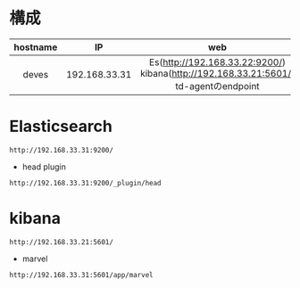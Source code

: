 # 構成

hostname | IP | web
:-:|:-:|:-:
deves | 192.168.33.31 | Es(http://192.168.33.22:9200/)<br>kibana(http://192.168.33.21:5601/)<br>td-agentのendpoint  

# Elasticsearch

```
http://192.168.33.31:9200/
```

+ head plugin

```
http://192.168.33.31:9200/_plugin/head
```


# kibana

```
http://192.168.33.21:5601/
```

+ marvel

```
http://192.168.33.31:5601/app/marvel
```

